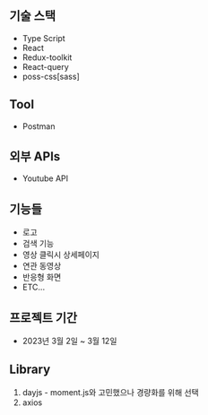 ## 기술 스택
* Type Script
* React
* Redux-toolkit
* React-query
* poss-css[sass]

## Tool
* Postman

## 외부 APIs
* Youtube API

## 기능들
* 로고
* 검색 기능
* 영상 클릭시 상세페이지
* 연관 동영상
* 반응형 화면
* ETC...

## 프로젝트 기간
* 2023년 3월 2일 ~ 3월 12일

## Library
1. dayjs - moment.js와 고민했으나 경량화를 위해 선택
2. axios